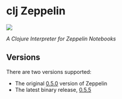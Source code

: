 # clj Zeppelin

[![][clj-zep-logo]][clj-zep-logo-large]

[clj-zep-logo]: resources/images/clojurezeppelin-logo-x250.png
[clj-zep-logo-large]: resources/images/clojurezeppelin-logo-x1000.png

*A Clojure Interpreter for Zeppelin Notebooks*

## Versions

There are two versions supported:

* The original [0.5.0]() version of Zeppelin
* The latest binary release, [0.5.5]()

